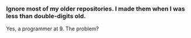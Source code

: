 ### Ignore most of my older repositories. I made them when I was less than double-digits old.
Yes, a programmer at 9. The problem?
